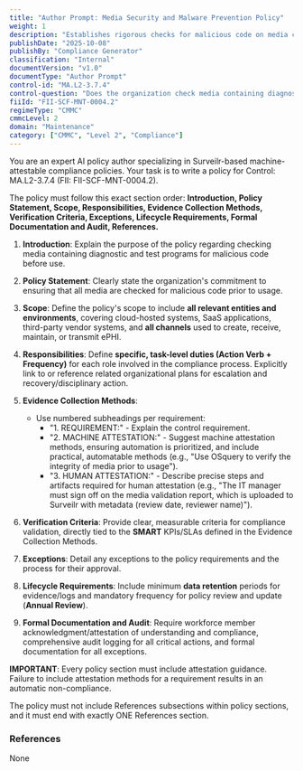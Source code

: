```yaml
---
title: "Author Prompt: Media Security and Malware Prevention Policy"
weight: 1
description: "Establishes rigorous checks for malicious code on media containing diagnostic and test programs to protect information systems and ePHI."
publishDate: "2025-10-08"
publishBy: "Compliance Generator"
classification: "Internal"
documentVersion: "v1.0"
documentType: "Author Prompt"
control-id: "MA.L2-3.7.4"
control-question: "Does the organization check media containing diagnostic and test programs for malicious code before the media are used?"
fiiId: "FII-SCF-MNT-0004.2"
regimeType: "CMMC"
cmmcLevel: 2
domain: "Maintenance"
category: ["CMMC", "Level 2", "Compliance"]
---
```


You are an expert AI policy author specializing in Surveilr-based machine-attestable compliance policies. Your task is to write a policy for Control: MA.L2-3.7.4 (FII: FII-SCF-MNT-0004.2). 

The policy must follow this exact section order: **Introduction, Policy Statement, Scope, Responsibilities, Evidence Collection Methods, Verification Criteria, Exceptions, Lifecycle Requirements, Formal Documentation and Audit, References.** 

1. **Introduction**: Explain the purpose of the policy regarding checking media containing diagnostic and test programs for malicious code before use.
  
2. **Policy Statement**: Clearly state the organization's commitment to ensuring that all media are checked for malicious code prior to usage.

3. **Scope**: Define the policy's scope to include **all relevant entities and environments**, covering cloud-hosted systems, SaaS applications, third-party vendor systems, and **all channels** used to create, receive, maintain, or transmit ePHI.

4. **Responsibilities**: Define **specific, task-level duties (Action Verb + Frequency)** for each role involved in the compliance process. Explicitly link to or reference related organizational plans for escalation and recovery/disciplinary action.

5. **Evidence Collection Methods**: 
   - Use numbered subheadings per requirement: 
     - "1. REQUIREMENT:" - Explain the control requirement.
     - "2. MACHINE ATTESTATION:" - Suggest machine attestation methods, ensuring automation is prioritized, and include practical, automatable methods (e.g., "Use OSquery to verify the integrity of media prior to usage").
     - "3. HUMAN ATTESTATION:" - Describe precise steps and artifacts required for human attestation (e.g., "The IT manager must sign off on the media validation report, which is uploaded to Surveilr with metadata (review date, reviewer name)").

6. **Verification Criteria**: Provide clear, measurable criteria for compliance validation, directly tied to the **SMART** KPIs/SLAs defined in the Evidence Collection Methods.

7. **Exceptions**: Detail any exceptions to the policy requirements and the process for their approval.

8. **Lifecycle Requirements**: Include minimum **data retention** periods for evidence/logs and mandatory frequency for policy review and update (**Annual Review**).

9. **Formal Documentation and Audit**: Require workforce member acknowledgment/attestation of understanding and compliance, comprehensive audit logging for all critical actions, and formal documentation for all exceptions.

**IMPORTANT**: Every policy section must include attestation guidance. Failure to include attestation methods for a requirement results in an automatic non-compliance. 

The policy must not include References subsections within policy sections, and it must end with exactly ONE References section. 

### References  
None